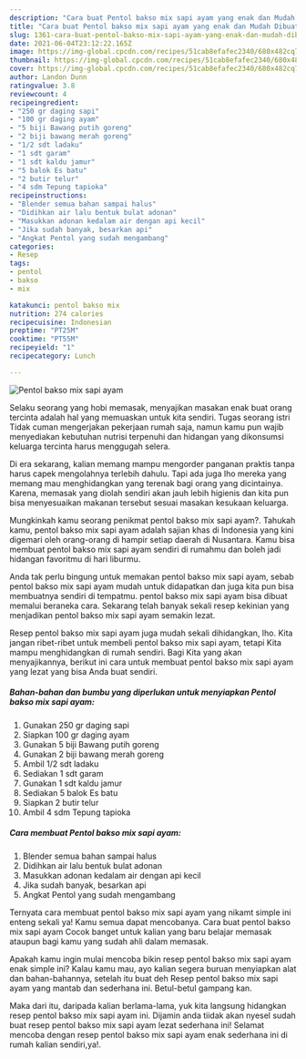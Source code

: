 ```yaml
---
description: "Cara buat Pentol bakso mix sapi ayam yang enak dan Mudah Dibuat"
title: "Cara buat Pentol bakso mix sapi ayam yang enak dan Mudah Dibuat"
slug: 1361-cara-buat-pentol-bakso-mix-sapi-ayam-yang-enak-dan-mudah-dibuat
date: 2021-06-04T23:12:22.165Z
image: https://img-global.cpcdn.com/recipes/51cab8efafec2340/680x482cq70/pentol-bakso-mix-sapi-ayam-foto-resep-utama.jpg
thumbnail: https://img-global.cpcdn.com/recipes/51cab8efafec2340/680x482cq70/pentol-bakso-mix-sapi-ayam-foto-resep-utama.jpg
cover: https://img-global.cpcdn.com/recipes/51cab8efafec2340/680x482cq70/pentol-bakso-mix-sapi-ayam-foto-resep-utama.jpg
author: Landon Dunn
ratingvalue: 3.8
reviewcount: 4
recipeingredient:
- "250 gr daging sapi"
- "100 gr daging ayam"
- "5 biji Bawang putih goreng"
- "2 biji bawang merah goreng"
- "1/2 sdt ladaku"
- "1 sdt garam"
- "1 sdt kaldu jamur"
- "5 balok Es batu"
- "2 butir telur"
- "4 sdm Tepung tapioka"
recipeinstructions:
- "Blender semua bahan sampai halus"
- "Didihkan air lalu bentuk bulat adonan"
- "Masukkan adonan kedalam air dengan api kecil"
- "Jika sudah banyak, besarkan api"
- "Angkat Pentol yang sudah mengambang"
categories:
- Resep
tags:
- pentol
- bakso
- mix

katakunci: pentol bakso mix 
nutrition: 274 calories
recipecuisine: Indonesian
preptime: "PT25M"
cooktime: "PT55M"
recipeyield: "1"
recipecategory: Lunch

---
```



![Pentol bakso mix sapi ayam](https://img-global.cpcdn.com/recipes/51cab8efafec2340/680x482cq70/pentol-bakso-mix-sapi-ayam-foto-resep-utama.jpg)

Selaku seorang yang hobi memasak, menyajikan masakan enak buat orang tercinta adalah hal yang memuaskan untuk kita sendiri. Tugas seorang istri Tidak cuman mengerjakan pekerjaan rumah saja, namun kamu pun wajib menyediakan kebutuhan nutrisi terpenuhi dan hidangan yang dikonsumsi keluarga tercinta harus menggugah selera.

Di era  sekarang, kalian memang mampu mengorder panganan praktis tanpa harus capek mengolahnya terlebih dahulu. Tapi ada juga lho mereka yang memang mau menghidangkan yang terenak bagi orang yang dicintainya. Karena, memasak yang diolah sendiri akan jauh lebih higienis dan kita pun bisa menyesuaikan makanan tersebut sesuai masakan kesukaan keluarga. 



Mungkinkah kamu seorang penikmat pentol bakso mix sapi ayam?. Tahukah kamu, pentol bakso mix sapi ayam adalah sajian khas di Indonesia yang kini digemari oleh orang-orang di hampir setiap daerah di Nusantara. Kamu bisa membuat pentol bakso mix sapi ayam sendiri di rumahmu dan boleh jadi hidangan favoritmu di hari liburmu.

Anda tak perlu bingung untuk memakan pentol bakso mix sapi ayam, sebab pentol bakso mix sapi ayam mudah untuk didapatkan dan juga kita pun bisa membuatnya sendiri di tempatmu. pentol bakso mix sapi ayam bisa dibuat memalui beraneka cara. Sekarang telah banyak sekali resep kekinian yang menjadikan pentol bakso mix sapi ayam semakin lezat.

Resep pentol bakso mix sapi ayam juga mudah sekali dihidangkan, lho. Kita jangan ribet-ribet untuk membeli pentol bakso mix sapi ayam, tetapi Kita mampu menghidangkan di rumah sendiri. Bagi Kita yang akan menyajikannya, berikut ini cara untuk membuat pentol bakso mix sapi ayam yang lezat yang bisa Anda buat sendiri.

<!--inarticleads1-->

##### Bahan-bahan dan bumbu yang diperlukan untuk menyiapkan Pentol bakso mix sapi ayam:

1. Gunakan 250 gr daging sapi
1. Siapkan 100 gr daging ayam
1. Gunakan 5 biji Bawang putih goreng
1. Gunakan 2 biji bawang merah goreng
1. Ambil 1/2 sdt ladaku
1. Sediakan 1 sdt garam
1. Gunakan 1 sdt kaldu jamur
1. Sediakan 5 balok Es batu
1. Siapkan 2 butir telur
1. Ambil 4 sdm Tepung tapioka




<!--inarticleads2-->

##### Cara membuat Pentol bakso mix sapi ayam:

1. Blender semua bahan sampai halus
1. Didihkan air lalu bentuk bulat adonan
1. Masukkan adonan kedalam air dengan api kecil
1. Jika sudah banyak, besarkan api
1. Angkat Pentol yang sudah mengambang




Ternyata cara membuat pentol bakso mix sapi ayam yang nikamt simple ini enteng sekali ya! Kamu semua dapat mencobanya. Cara buat pentol bakso mix sapi ayam Cocok banget untuk kalian yang baru belajar memasak ataupun bagi kamu yang sudah ahli dalam memasak.

Apakah kamu ingin mulai mencoba bikin resep pentol bakso mix sapi ayam enak simple ini? Kalau kamu mau, ayo kalian segera buruan menyiapkan alat dan bahan-bahannya, setelah itu buat deh Resep pentol bakso mix sapi ayam yang mantab dan sederhana ini. Betul-betul gampang kan. 

Maka dari itu, daripada kalian berlama-lama, yuk kita langsung hidangkan resep pentol bakso mix sapi ayam ini. Dijamin anda tiidak akan nyesel sudah buat resep pentol bakso mix sapi ayam lezat sederhana ini! Selamat mencoba dengan resep pentol bakso mix sapi ayam enak sederhana ini di rumah kalian sendiri,ya!.

